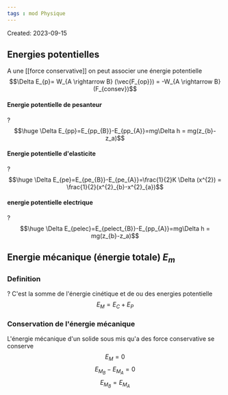 ```yaml
---
tags : mod Physique
---
```

Created: 2023-09-15

## Energies potentielles
A une [[force conservative]] on peut associer une énergie potentielle
$$\Delta E_{p}= W_{A \rightarrow B} (\vec{F_{op}}) = -W_{A \rightarrow B}(F_{consev})$$

#### Energie potentielle de pesanteur
?
$$\huge \Delta E_{pp}=E_{pp_{B}}-E_{pp_{A}}=mg\Delta h = mg(z_{b}-z_a)$$

#### Energie potentielle d'elasticite
?
$$\huge \Delta E_{pe}=E_{pe_{B}}-E_{pe_{A}}=\frac{1}{2}K \Delta (x^{2}) = \frac{1}{2}(x^{2}_{b}-x^{2}_{a})$$

#### energie potentielle electrique
?
$$\huge \Delta E_{pelec}=E_{pelect_{B}}-E_{pp_{A}}=mg\Delta h = mg(z_{b}-z_a)$$

## Energie mécanique (énergie totale) $E_m$ 
### **Definition**
?
C'est la somme de l'énergie cinétique et de ou des energies potentielle
$$E_{M}=E_{C}+E_{P}$$

### Conservation de l'énergie mécanique
L'énergie mécanique d'un solide sous mis qu'a des force conservative se conserve
$$E_{M}=0$$
$$E_{M_{B}}-E_{M_{A}}=0$$
$$E_{M_{B}}=E_{M_{A}}$$
